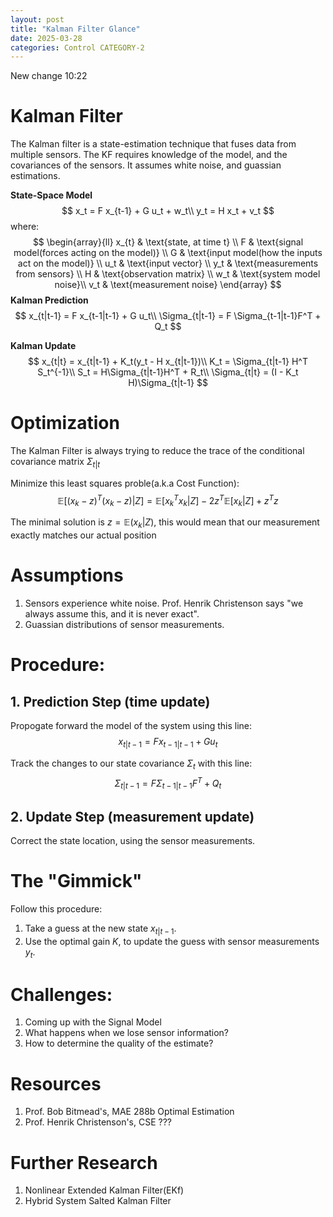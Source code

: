 ```yaml
---
layout: post
title: "Kalman Filter Glance"
date: 2025-03-28
categories: Control CATEGORY-2
---
```


New change 10:22

# Kalman Filter

The Kalman filter is a state-estimation technique that fuses data from multiple sensors. The KF requires knowledge of the model, and the covariances of the sensors. It assumes white noise, and guassian estimations.

**State-Space Model**
$$
 x_t = F x_{t-1} + G u_t + w_t\\
 y_t = H x_t + v_t
$$
where:
$$
\begin{array}{ll}
x_{t} & \text{state, at time t} \\
F & \text{signal model(forces acting on the model)} \\
G & \text{input model(how the inputs act on the model)} \\
u_t & \text{input vector} \\
y_t & \text{measurements from sensors} \\
H & \text{observation matrix} \\
w_t & \text{system model noise}\\
v_t & \text{measurement noise}
\end{array}
$$
**Kalman Prediction**
$$
x_{t|t-1} = F x_{t-1|t-1} + G u_t\\
\Sigma_{t|t-1} = F \Sigma_{t-1|t-1}F^T + Q_t
$$

**Kalman Update**
$$
x_{t|t} = x_{t|t-1} + K_t(y_t - H x_{t|t-1})\\
K_t = \Sigma_{t|t-1} H^T S_t^{-1}\\
S_t = H\Sigma_{t|t-1}H^T + R_t\\
\Sigma_{t|t} = (I - K_t H)\Sigma_{t|t-1}
$$




# Optimization
The Kalman Filter is always trying to reduce the trace of the conditional covariance matrix $\Sigma_{t|t}$

Minimize this least squares proble(a.k.a Cost Function):
$$
\mathbb{E}[(x_k - z)^T(x_k-z)|Z] = \mathbb{E}[x_k^Tx_k|Z] - 2z^T\mathbb{E}[x_k|Z] + z^Tz
$$

The minimal solution is $z = \mathbb{E}(x_k|Z)$, this would mean that our measurement exactly matches our actual position

# Assumptions
1. Sensors experience white noise. Prof. Henrik Christenson says "we always assume this, and it is never exact".
2. Guassian distributions of sensor measurements.

# Procedure:
## 1. Prediction Step (time update)
Propogate forward the model of the system using this line:
$$
x_{t|t-1} = F x_{t-1|t-1} + G u_t
$$

Track the changes to our state covariance $\Sigma_t$ with this line:
$$
\Sigma_{t|t-1} = F \Sigma_{t-1|t-1}F^T + Q_t
$$

## 2. Update Step (measurement update)
Correct the state location, using the sensor measurements.

# The "Gimmick"

Follow this procedure:
1. Take a guess at the new state $x_{t|t-1}$.
2. Use the optimal gain $K$, to update the guess with sensor measurements $y_{t}$.



# Challenges:
1. Coming up with the Signal Model
2. What happens when we lose sensor information?
3. How to determine the quality of the estimate?

# Resources
1. Prof. Bob Bitmead's, MAE 288b Optimal Estimation
2. Prof. Henrik Christenson's, CSE ??? 

# Further Research
1. Nonlinear Extended Kalman Filter(EKf)
2. Hybrid System Salted Kalman Filter
